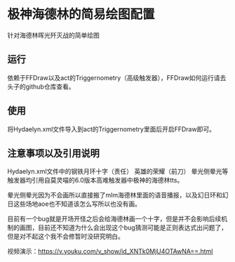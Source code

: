 极神海德林的简易绘图配置
======
针对海德林晖光歼灭战的简单绘图


运行
------
依赖于FFDraw以及act的Triggernometry（高级触发器），FFDraw如何运行请去头子的github仓库查看。


使用
------
将Hydaelyn.xml文件导入到act的Triggernometry里面后开启FFDraw即可。



注意事项以及引用说明
------
Hydaelyn.xml文件中的钢铁月环十字（责任） 英雄的荣耀（前刀） 晕光侧晕光等触发器均引用自莫灵喵的6.0版本高难触发器中极神的海德林tts。

晕光侧晕光因为不会画所以直接搬了mlm海德林里面的语音播报，以及幻日环和幻日这些场地aoe也不知道该怎么写所以也没有画。

目前有一个bug就是开场开怪之后会给海德林画一个十字，但是并不会影响后续机制的画图，目前还不知道为什么会出现这个bug猜测可能是正则表达式出问题了，但是对不起这个我不会修暂时没研究明白。

视频演示：https://v.youku.com/v_show/id_XNTk0MjU4OTAwNA==.html
